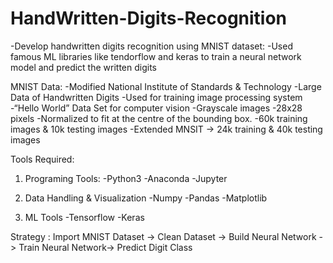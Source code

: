 # HandWritten-Digits-Recognition

-Develop handwritten digits recognition using MNIST dataset:
-Used famous ML libraries like tendorflow and keras to train a neural network model and predict the written digits

MNIST Data:
-Modified National Institute of Standards & Technology 
-Large Data of Handwritten Digits
-Used for training image processing system
-“Hello World” Data Set for computer vision
-Grayscale images -28x28 pixels
-Normalized to fit at the centre of the bounding box.
-60k training images & 10k testing images
-Extended MNSIT -> 24k training & 40k testing images

Tools Required:
 1.	Programing Tools:
    -Python3
    -Anaconda
    -Jupyter
 
 2.	Data Handling & Visualization
    -Numpy
    -Pandas
    -Matplotlib
 
 3.	ML Tools
    -Tensorflow
    -Keras

Strategy :
Import MNIST Dataset -> Clean Dataset -> Build Neural Network -> Train Neural Network-> Predict Digit Class 

